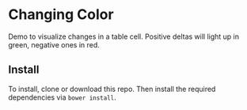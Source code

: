 # Changing Color

Demo to visualize changes in a table cell. Positive deltas will light up in green, negative ones in red.

## Install

To install, clone or download this repo. Then install the required dependencies via `bower install`.